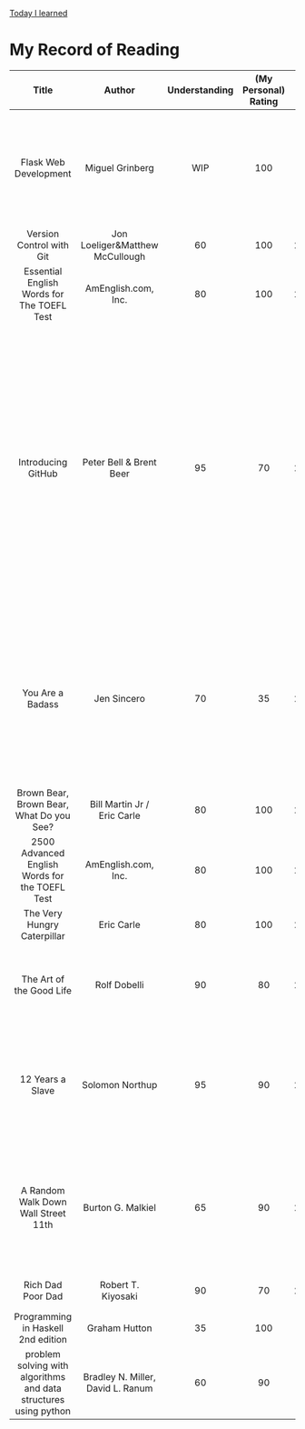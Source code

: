 <link rel="stylesheet" type="text/css" href="style.css">

[Today I learned](til.html)<br>

# My Record of Reading

| Title | Author | Understanding | (My Personal) Rating | Date | Genre | Comment |
|:---:|:---:|:---:|:---:|:---:|:---:|:---:|
| Flask Web Development | Miguel Grinberg | WIP | 100 | WIP | Web | Mr. Miguel Grinberg has a repository with concrete codes about this book on GitHub so that I can check if I go right. It's cool. |
| Version Control with Git| Jon Loeliger&Matthew McCullough | 60 | 100 | 20210209 | Technology for SWE | Really helpful |
| Essential English Words for The TOEFL Test | AmEnglish.com, Inc. | 80 | 100 | 20210103 | English | Beneficial for catching up with native English speakers |
| Introducing GitHub | Peter Bell & Brent Beer | 95 | 70 | 20201224 | Technology for SWE | This book is perfect for a non-programmer who wants to know how software engineers in his/her company collaborate. However, there is nothing special for ordinary SWEs. If you are an entry-level programmer and entirely new to Git concepts, it is good to skim this book. |
| You Are a Badass| Jen Sincero | 70 | 35 | 20201219 | Spirituality | Nothing is objective. I'm not a religious person, so this book doesn't look helpful to me. I know some types of people need and love this type of book. This book is just not for me. |
| Brown Bear, Brown Bear, What Do you See? | Bill Martin Jr / Eric Carle | 80 | 100 | 20201212 | Picture Book | Wonderful pictures |
| 2500 Advanced English Words for the TOEFL Test | AmEnglish.com, Inc. | 80 | 100 | 20201207 | English | Beneficial for catching up with native English speakers |
| The Very Hungry Caterpillar | Eric Carle | 80 | 100 | 20201116 | Picture Book | Awesome pictures |
| The Art of the Good Life | Rolf Dobelli | 90 | 80 | 20201114 | Self-Help | Almost all topics in this book are not fresh for mature people, I guess. |
| 12 Years a Slave | Solomon Northup | 95 | 90 | 20200716 | History | Very helpful for understanding actual slavery. This book is made into a movie, but the film really exaggerates the facts. |
| A Random Walk Down Wall Street 11th | Burton G. Malkiel | 65 | 90 | 20200518 | Finance | Bible of investment. You need to read this book before starting an investment, even though its contents are somewhat redundant. |
| Rich Dad Poor Dad | Robert T. Kiyosaki | 90 | 70 | 20200401 | Finance & Spirituality | Interesting, but consists of nothing |
| Programming in Haskell 2nd edition | Graham Hutton | 35 | 100 | WIP | Computer Science | |
| problem solving with algorithms and data structures using python | Bradley N. Miller, David L. Ranum | 60 | 90 | WIP | Computer Science | |
